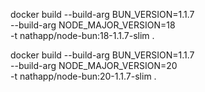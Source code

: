 

docker build --build-arg BUN_VERSION=1.1.7 \
             --build-arg NODE_MAJOR_VERSION=18 \
             -t nathapp/node-bun:18-1.1.7-slim .

docker build --build-arg BUN_VERSION=1.1.7 \
             --build-arg NODE_MAJOR_VERSION=20 \
             -t nathapp/node-bun:20-1.1.7-slim .